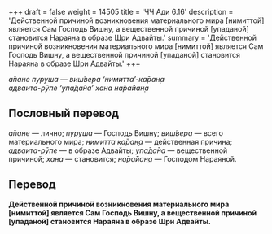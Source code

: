+++
draft = false
weight = 14505
title = 'ЧЧ Ади 6.16'
description = 'Действенной причиной возникновения материального мира [нимиттой] является Сам Господь Вишну, а вещественной причиной [упаданой] становится Нараяна в образе Шри Адвайты.'
summary = 'Действенной причиной возникновения материального мира [нимиттой] является Сам Господь Вишну, а вещественной причиной [упаданой] становится Нараяна в образе Шри Адвайты.'
+++

_а̄пане пуруша — виш́вера ‘нимитта’-ка̄ран̣а  
адваита-рӯпе ‘упа̄да̄на’ хана на̄ра̄йан̣а_

## Пословный перевод

_а̄пане_ — лично; _пуруша_ — Господь Вишну; _виш́вера_ — всего материального мира; _нимитта_ _ка̄ран̣а_ — действенная причина; _адваита_\-_рӯпе_ — в образе Адвайты; _упа̄да̄на_ — вещественной причиной; _хана_ — становится; _на̄ра̄йан̣а_ — Господом Нараяной.

## Перевод

**Действенной причиной возникновения материального мира \[нимиттой\] является Сам Господь Вишну, а вещественной причиной \[упаданой\] становится Нараяна в образе Шри Адвайты.**
